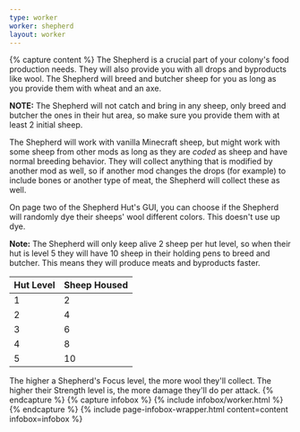 ```yaml
---
type: worker
worker: shepherd
layout: worker
---
```

{% capture content %}
The Shepherd is a crucial part of your colony's food production needs. They will also provide you with all drops and byproducts like wool. The Shepherd will breed and butcher sheep for you as long as you provide them with wheat and an axe. 

**NOTE:** The Shepherd will not catch and bring in any sheep, only breed and butcher the ones in their hut area, so make sure you provide them with at least 2 initial sheep.

The Shepherd will work with vanilla Minecraft sheep, but might work with some sheep from other mods as long as they are *coded* as sheep and have normal breeding behavior. They will collect anything that is modified by another mod as well, so if another mod changes the drops (for example) to include bones or another type of meat, the Shepherd will collect these as well.

On page two of the Shepherd Hut's GUI, you can choose if the Shepherd will randomly dye their sheeps' wool different colors. This doesn't use up dye.

**Note:** The Shepherd will only keep alive 2 sheep per hut level, so when their hut is level 5 they will have 10 sheep in their holding pens to breed and butcher. This means they will produce meats and byproducts faster.

| Hut Level | Sheep Housed |
| --------- | ------------ |
| 1         | 2            |
| 2         | 4            |
| 3         | 6            |
| 4         | 8            |
| 5         | 10           |

The higher a Shepherd's Focus level, the more wool they'll collect. The higher their Strength level is, the more damage they'll do per attack.
{% endcapture %}
{% capture infobox %}
{% include infobox/worker.html %}
{% endcapture %}
{% include page-infobox-wrapper.html content=content infobox=infobox %}